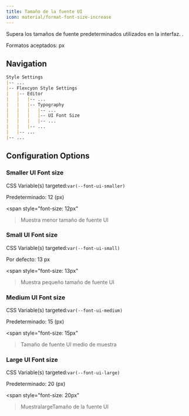 ```yaml
---
title: Tamaño de la fuente UI
icon: material/format-font-size-increase
---
```


Supera los tamaños de fuente predeterminados utilizados en la interfaz.
.

Formatos aceptados: px


## Navigation
```md
Style Settings
|-- ...
|-- Flexcyon Style Settings
|   |-- Editor
|   |   |-- ...
|   |   |-- Typography
|   |   |   |-- ...
|   |   |   |-- UI Font Size
|   |   |   |-- ...
|   |   |-- ...
|   |-- ...
|-- ...
```

## Configuration Options

### Smaller UI Font size
CSS Variable(s) targeted:`var(--font-ui-smaller)`

Predeterminado: 12 (px)

<span style="font-size: 12px"
>Muestra menor tamaño de fuente UI</span>

### Small UI Font size
CSS Variable(s) targeted:`var(--font-ui-small)`

Por defecto: 13 px

<span style="font-size: 13px"
>Muestra pequeño tamaño de fuente UI</span>

### Medium UI Font size
CSS Variable(s) targeted:`var(--font-ui-medium)`

Predeterminado: 15 (px)

<span style="font-size: 15px"
>Tamaño de fuente UI medio de muestra</span>

### Large UI Font size
CSS Variable(s) targeted:`var(--font-ui-large)`

Predeterminado: 20 (px)

<span style="font-size: 20px"
>MuestralargeTamaño de la fuente UI</span>